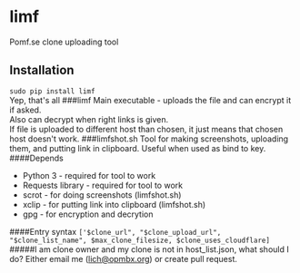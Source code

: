 # limf 
Pomf.se clone uploading tool
## Installation 
`sudo pip install limf`  
Yep, that's all
###limf
Main executable - uploads the file and can encrypt it if asked.  
Also can decrypt when right links is given.  
If file is uploaded to different host than chosen, it
just means that chosen host doesn't work.
###limfshot.sh 
Tool for making screenshots, uploading them, and putting link in clipboard.
Useful when used as bind to key.
####Depends
* Python 3 - required for tool to work
* Requests library - required for tool to work
* scrot - for doing screenshots (limfshot.sh)
* xclip - for putting link into clipboard (limfshot.sh)
* gpg - for encryption and decrytion  

####Entry syntax 
`['$clone_url", "$clone_upload_url", "$clone_list_name", $max_clone_filesize, $clone_uses_cloudflare]`  
#####I am clone owner and my clone is not in host_list.json, what should I do?
Either email me (lich@opmbx.org) or create pull request. 
